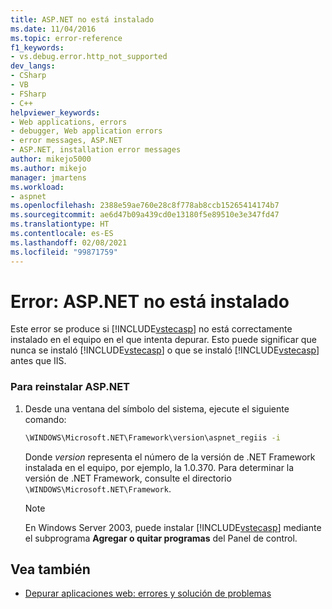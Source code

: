 ```yaml
---
title: ASP.NET no está instalado
ms.date: 11/04/2016
ms.topic: error-reference
f1_keywords:
- vs.debug.error.http_not_supported
dev_langs:
- CSharp
- VB
- FSharp
- C++
helpviewer_keywords:
- Web applications, errors
- debugger, Web application errors
- error messages, ASP.NET
- ASP.NET, installation error messages
author: mikejo5000
ms.author: mikejo
manager: jmartens
ms.workload:
- aspnet
ms.openlocfilehash: 2388e59ae760e28c8f778ab8ccb15265414174b7
ms.sourcegitcommit: ae6d47b09a439cd0e13180f5e89510e3e347fd47
ms.translationtype: HT
ms.contentlocale: es-ES
ms.lasthandoff: 02/08/2021
ms.locfileid: "99871759"
---
```

# <a name="error-aspnet-not-installed"></a>Error: ASP.NET no está instalado
Este error se produce si [!INCLUDE[vstecasp](../code-quality/includes/vstecasp_md.md)] no está correctamente instalado en el equipo en el que intenta depurar. Esto puede significar que nunca se instaló [!INCLUDE[vstecasp](../code-quality/includes/vstecasp_md.md)] o que se instaló [!INCLUDE[vstecasp](../code-quality/includes/vstecasp_md.md)] antes que IIS.

### <a name="to-reinstall-aspnet"></a>Para reinstalar ASP.NET

1. Desde una ventana del símbolo del sistema, ejecute el siguiente comando:

   ```cmd
   \WINDOWS\Microsoft.NET\Framework\version\aspnet_regiis -i
   ```

    Donde *version* representa el número de la versión de .NET Framework instalada en el equipo, por ejemplo, la 1.0.370. Para determinar la versión de .NET Framework, consulte el directorio `\WINDOWS\Microsoft.NET\Framework`.

   > [!NOTE]
   > En Windows Server 2003, puede instalar [!INCLUDE[vstecasp](../code-quality/includes/vstecasp_md.md)] mediante el subprograma **Agregar o quitar programas** del Panel de control.

## <a name="see-also"></a>Vea también
- [Depurar aplicaciones web: errores y solución de problemas](../debugger/debugging-web-applications-errors-and-troubleshooting.md)
